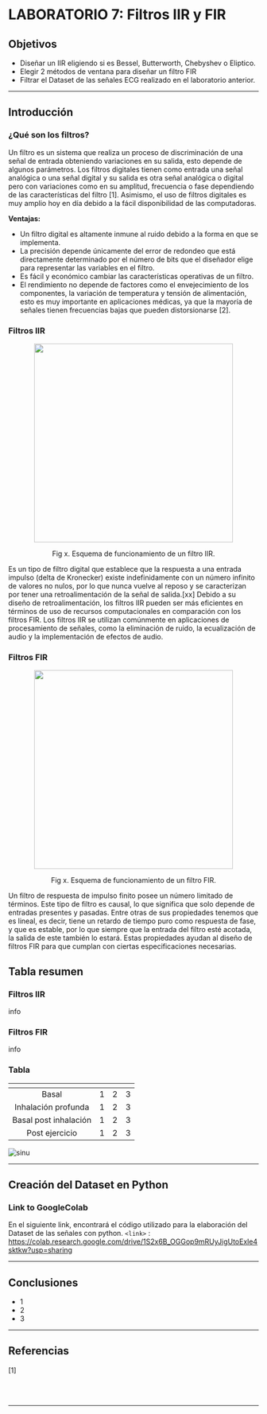 # **LABORATORIO 7: Filtros IIR y FIR**

## **Objetivos**

- Diseñar un IIR eligiendo si es Bessel, Butterworth, Chebyshev o Eliptico.
- Elegir 2 métodos de ventana para diseñar un filtro FIR
- Filtrar el Dataset de las señales ECG realizado en el laboratorio anterior.

***
## **Introducción**

### ¿Qué son los filtros?
Un filtro es un sistema que realiza un proceso de discriminación de una señal de entrada obteniendo variaciones en su salida, esto depende de algunos parámetros.
Los filtros digitales tienen como entrada una señal analógica o una señal digital y su salida es otra señal analógica o digital pero con variaciones como en su amplitud, frecuencia o fase dependiendo de las características del filtro [1]. Asimismo, el uso de filtros digitales es muy amplio hoy en día debido a la fácil disponibilidad de las computadoras.

**Ventajas:**
* Un filtro digital es altamente inmune al ruido debido a la forma en que se implementa.
* La precisión depende únicamente del error de redondeo que está directamente determinado por el número de bits que el diseñador elige para representar las variables en el filtro.
* Es fácil y económico cambiar las características operativas de un filtro.
* El rendimiento no depende de factores como el envejecimiento de los componentes, la variación de temperatura y tensión de alimentación, esto es muy importante en aplicaciones médicas, ya que la mayoría de señales tienen frecuencias bajas que pueden distorsionarse [2].


### Filtros IIR

<p align="center"> 
<img align="center" width="400" src="https://i.postimg.cc/gJ1jndvB/fir.png">
<p align="center">   
Fig x. Esquema de funcionamiento de un filtro IIR.
</p>

Es un tipo de filtro digital que establece que la respuesta a una entrada impulso (delta de Kronecker) existe indefinidamente con un número infinito de valores no nulos, por lo que nunca vuelve al reposo y se caracterizan por tener una retroalimentación de la señal de salida.[xx] Debido a su diseño de retroalimentación, los filtros IIR pueden ser más eficientes en términos de uso de recursos computacionales en comparación con los filtros FIR. Los filtros IIR se utilizan comúnmente en aplicaciones de procesamiento de señales, como la eliminación de ruido, la ecualización de audio y la implementación de efectos de audio.


### Filtros FIR

<p align="center"> 
<img align="center" width="400" src="https://i.postimg.cc/fLVkzk09/iir.png">
<p align="center">   
Fig x. Esquema de funcionamiento de un filtro FIR.
</p>

Un filtro de respuesta de impulso finito posee un número limitado de términos. Este tipo de filtro es causal, lo que significa que solo depende de entradas presentes y pasadas. Entre otras de sus propiedades tenemos que es lineal, es decir, tiene un retardo de tiempo puro como respuesta de fase, y que es estable, por lo que siempre que la entrada del filtro esté acotada, la salida de este también lo estará. Estas propiedades ayudan al diseño de filtros FIR para que cumplan con ciertas especificaciones necesarias.

## **Tabla resumen**
### Filtros IIR
info

### Filtros FIR
info

### Tabla
| <!-- -->      | <!-- -->        |<!-- -->        |<!-- -->        |
|:-------------:|:---------------:|:---------------:|:---------------:|
| Basal        | 1        |2        |3        |
| Inhalación profunda        | 1        |2        |3        |
| Basal post inhalación        | 1        |2        |3        |
| Post ejercicio        | 1        |2        |3        |

![sinu](/Archivos/Estado%20basal%20p1.png)

***
## **Creación del Dataset en Python**

### Link to GoogleColab
En el siguiente link, encontrará el código utilizado para la elaboración del Dataset de las señales con python. 
`<link>` : https://colab.research.google.com/drive/1S2x6B_OGGop9mRUyJigUtoExle4sktkw?usp=sharing

***

## Conclusiones

- 1
- 2
- 3

***

## Referencias
[1]  
‌

‌
***




